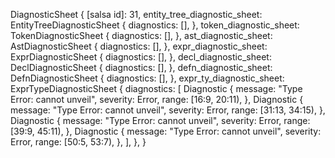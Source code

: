 DiagnosticSheet {
    [salsa id]: 31,
    entity_tree_diagnostic_sheet: EntityTreeDiagnosticSheet {
        diagnostics: [],
    },
    token_diagnostic_sheet: TokenDiagnosticSheet {
        diagnostics: [],
    },
    ast_diagnostic_sheet: AstDiagnosticSheet {
        diagnostics: [],
    },
    expr_diagnostic_sheet: ExprDiagnosticSheet {
        diagnostics: [],
    },
    decl_diagnostic_sheet: DeclDiagnosticSheet {
        diagnostics: [],
    },
    defn_diagnostic_sheet: DefnDiagnosticSheet {
        diagnostics: [],
    },
    expr_ty_diagnostic_sheet: ExprTypeDiagnosticSheet {
        diagnostics: [
            Diagnostic {
                message: "Type Error: cannot unveil",
                severity: Error,
                range: [16:9, 20:11),
            },
            Diagnostic {
                message: "Type Error: cannot unveil",
                severity: Error,
                range: [31:13, 34:15),
            },
            Diagnostic {
                message: "Type Error: cannot unveil",
                severity: Error,
                range: [39:9, 45:11),
            },
            Diagnostic {
                message: "Type Error: cannot unveil",
                severity: Error,
                range: [50:5, 53:7),
            },
        ],
    },
}